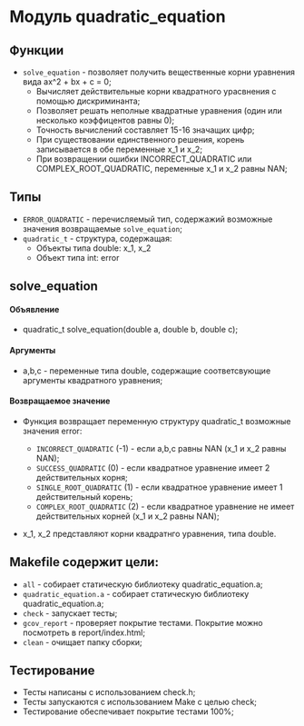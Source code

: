 # Модуль quadratic_equation

## Функции

- `solve_equation` - позволяет получить вещественные корни уравнения вида ax^2 + bx + c = 0;
    - Вычисляет действительные корни квадратного урасвнения с помощью дискриминанта;
    - Позволяет решать неполные квадратные уравнения (один или несколько коэффицентов равны 0);
    - Точность вычислений составляет 15-16 значащих цифр;
    - При существовании единственного решения, корень записывается в обе переменные x_1 и x_2;
    - При возвращении ошибки INCORRECT_QUADRATIC или COMPLEX_ROOT_QUADRATIC, переменные x_1 и x_2 равны NАN;

## Типы

- `ERROR_QUADRATIC` - перечисляемый тип, содержажий возможные значения возвращаемые `solve_equation`;
- `quadratic_t` - структура, содержащая:
    - Объекты типа double: x_1, x_2
    - Объект типа int: error

## solve_equation

#### Объявление

- quadratic_t solve_equation(double a, double b, double c);

#### Аргументы

- a,b,c - переменные типа double, содержащие соответсвующие аргументы квадратного уравнения;

#### Возвращаемое значение

- Функция возвращает переменную структуру quadratic_t возможные значения error:
    - `INCORRECT_QUADRATIC` (-1) -  если a,b,c равны NАN (x_1 и x_2 равны NАN);
    - `SUCCESS_QUADRATIC` (0) - если квадратное уравнение имеет 2 действительных корня;
    - `SINGLE_ROOT_QUADRATIC` (1) - если квадратное уравнение имеет 1 действительный корень;
    - `COMPLEX_ROOT_QUADRATIC` (2) - если квадратное уравнение не имеет действительных корней (x_1 и x_2 равны NАN);

- x_1, x_2 представляют корни квадратнго уравнения, типа double.
## Makefile содержит цели:

- `all` - собирает статическую библиотеку quadratic_equation.a;
- `quadratic_equation.a` - собирает статическую библиотеку quadratic_equation.a;
- `check` - запускает тесты;
- `gcov_report` -  проверяет покрытие тестами. Покрытие можно посмотреть в report/index.html;
- `clean` - очищает папку сборки;

## Тестирование

- Тесты написаны с использованием check.h;
- Тесты запускаются с использованием Make с целью check;
- Тестирование обеспечивает покрытие тестами 100%;




